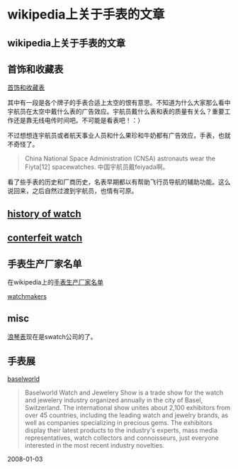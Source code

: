 # wikipedia上关于手表的文章

## wikipedia上关于手表的文章

## 首饰和收藏表

[首饰和收藏表](https://tor-proxy.net/cgi-bin/nph-proxy_jap.cgi/011010A/http/en.wikipedia.org/wiki/Watch#Collectible_and_jewelry_watches)

其中有一段是各个牌子的手表合适上太空的恨有意思。不知道为什么大家那么看中宇航员在太空中戴什么表的广告效应。宇航员戴什么表和表的质量有关么？重要工作还是靠无线电传时间吧。不可能是看表吧！：）

不过想想连宇航员或者航天事业人员和什么果珍和牛奶都有广告效应，手表，也就不奇怪了。

> China National Space Administration (CNSA) astronauts wear the Fiyta[12] spacewatches.
中国宇航员戴feiyada啊。

看了些手表的历史和厂商历史，名表早期都以有帮助飞行员导航的辅助功能。这么说回来，之后自然过渡到宇航员，也情有可原。

## [history of watch](https://tor-proxy.net/cgi-bin/nph-proxy_jap.cgi/011010A/http/en.wikipedia.org/wiki/Wrist_watch_=2528history=2529)

## [conterfeit watch](https://tor-proxy.net/cgi-bin/nph-proxy_jap.cgi/011010A/http/en.wikipedia.org/wiki/Replica_watch)

## 手表生产厂家名单

在wikipedia上的[手表生产厂家名单](https://tor-proxy.net/cgi-bin/nph-proxy_jap.cgi/011010A/http/en.wikipedia.org/wiki/List_of_watch_manufacturers)

[watchmakers](https://tor-proxy.net/cgi-bin/nph-proxy_jap.cgi/011010A/http/en.wikipedia.org/wiki/Category:Watchmakers)

## misc
[浪琴表](https://tor-proxy.net/cgi-bin/nph-proxy_jap.cgi/011010A/http/en.wikipedia.org/wiki/Longines)现在是swatch公司的了。

## 手表展
[baselworld](https://tor-proxy.net/cgi-bin/nph-proxy_jap.cgi/011010A/http/en.wikipedia.org/wiki/BaselWorld)
> Baselworld Watch and Jewelery Show is a trade show for the watch and jewelery industry organized annually in the city of Basel, Switzerland. The international show unites about 2,100 exhibitors from over 45 countries, including the leading watch and jewelry brands, as well as companies specializing in precious gems. The exhibitors display their latest products to the industry's experts, mass media representatives, watch collectors and connoisseurs, just everyone interested in the most recent industry novelties.

2008-01-03
